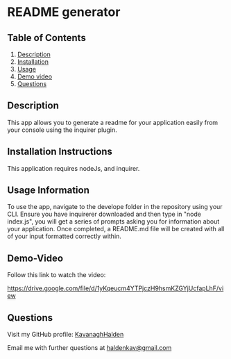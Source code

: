 # README generator

## Table of Contents

1. [Description](#description)
2. [Installation](#Installation-Instructions)
3. [Usage](#Usage-Information)
4. [Demo video](#Demo-Video)
5. [Questions](#Questions)

## Description

This app allows you to generate a readme for your application easily from your console using the inquirer plugin.

## Installation Instructions

This application requires nodeJs, and inquirer.

## Usage Information

To use the app, navigate to the develope folder in the repository using your CLI. Ensure you have inquirerer downloaded and then type in "node index.js", you will get a series of prompts asking you for information about your application. Once completed, a README.md file will be created with all of your input formatted correctly within.

## Demo-Video

Follow this link to watch the video:

https://drive.google.com/file/d/1yKqeucm4YTPjczH9hsmKZGYjUcfapLhF/view

## Questions

Visit my GitHub profile: [KavanaghHalden](https://github.com/KavanaghHalden/)

Email me with further questions at haldenkav@gmail.com
